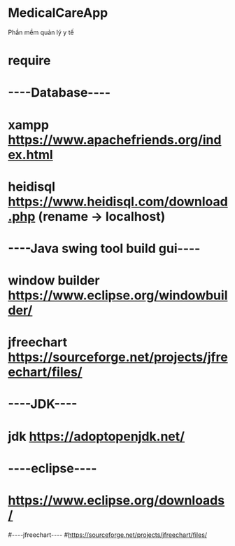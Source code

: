 # MedicalCareApp
Phần mềm quản lý y tế
# require 
# ----Database----
# xampp https://www.apachefriends.org/index.html
# heidisql https://www.heidisql.com/download.php (rename -> localhost)

# ----Java swing tool build gui----
# window builder https://www.eclipse.org/windowbuilder/
# jfreechart https://sourceforge.net/projects/jfreechart/files/

# ----JDK----
# jdk https://adoptopenjdk.net/
# ----eclipse----
# https://www.eclipse.org/downloads/
#----jfreechart----
#https://sourceforge.net/projects/jfreechart/files/
